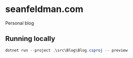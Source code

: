 # seanfeldman.com
Personal blog

## Running locally

```csharp
dotnet run --project .\src\Blog\Blog.csproj -- preview 
```